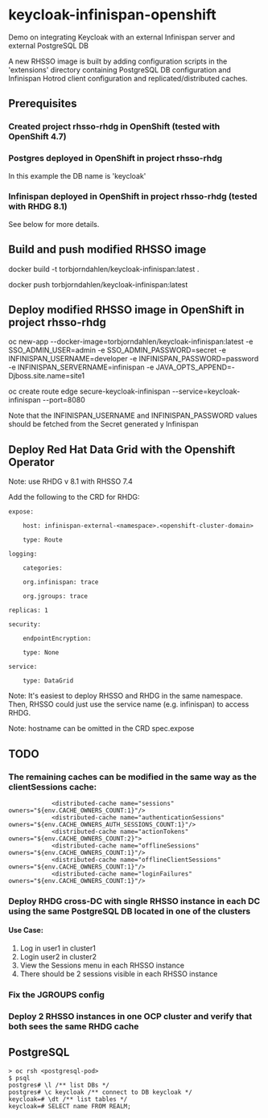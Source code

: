 # keycloak-infinispan-openshift
Demo on integrating Keycloak with an external Infinispan server and external PostgreSQL DB

A new RHSSO image is built by adding configuration scripts in the 'extensions' directory containing PostgreSQL DB configuration and Infinispan Hotrod client configuration and replicated/distributed caches.

## Prerequisites

### Created project rhsso-rhdg in OpenShift (tested with OpenShift 4.7)

### Postgres deployed in OpenShift in project rhsso-rhdg

In this example the DB name is 'keycloak'

### Infinispan deployed in OpenShift in project rhsso-rhdg (tested with RHDG 8.1)

See below for more details.

## Build and push modified RHSSO image

docker build -t torbjorndahlen/keycloak-infinispan:latest .

docker push torbjorndahlen/keycloak-infinispan:latest

## Deploy modified RHSSO image in OpenShift in project rhsso-rhdg


oc new-app --docker-image=torbjorndahlen/keycloak-infinispan:latest -e SSO_ADMIN_USER=admin -e SSO_ADMIN_PASSWORD=secret -e INFINISPAN_USERNAME=developer -e INFINISPAN_PASSWORD=password -e INFINISPAN_SERVERNAME=infinispan -e JAVA_OPTS_APPEND=-Djboss.site.name=site1
 

oc create route edge secure-keycloak-infinispan --service=keycloak-infinispan --port=8080


Note that the INFINISPAN_USERNAME and INFINISPAN_PASSWORD values should be fetched from the Secret generated y Infinispan


## Deploy Red Hat Data Grid with the Openshift Operator

Note: use RHDG v 8.1 with RHSSO 7.4

Add the following to the CRD for RHDG:

    expose:

        host: infinispan-external-<namespace>.<openshift-cluster-domain>

        type: Route

    logging:

        categories:

        org.infinispan: trace

        org.jgroups: trace

    replicas: 1

    security:

        endpointEncryption:

        type: None

    service:

        type: DataGrid


Note: It's easiest to deploy RHSSO and RHDG in the same namespace. Then, RHSSO could just use the service name (e.g. infinispan) to access RHDG.

Note: hostname can be omitted in the CRD spec.expose

## TODO

### The remaining caches can be modified in the same way as the clientSessions cache:

                <distributed-cache name="sessions" owners="${env.CACHE_OWNERS_COUNT:1}"/>
                <distributed-cache name="authenticationSessions" owners="${env.CACHE_OWNERS_AUTH_SESSIONS_COUNT:1}"/>
                <distributed-cache name="actionTokens" owners="${env.CACHE_OWNERS_COUNT:2}">
                <distributed-cache name="offlineSessions" owners="${env.CACHE_OWNERS_COUNT:1}"/>               
                <distributed-cache name="offlineClientSessions" owners="${env.CACHE_OWNERS_COUNT:1}"/>
                <distributed-cache name="loginFailures" owners="${env.CACHE_OWNERS_COUNT:1}"/>




### Deploy RHDG cross-DC with single RHSSO instance in each DC using the same PostgreSQL DB located in one of the clusters

#### Use Case:

1. Log in user1 in cluster1
2. Login user2 in cluster2
3. View the Sessions menu in each RHSSO instance
4. There should be 2 sessions visible in each RHSSO instance

### Fix the JGROUPS config


### Deploy 2 RHSSO instances in one OCP cluster and verify that both sees the same RHDG cache



## PostgreSQL

    > oc rsh <postgresql-pod>
    $ psql
    postgres# \l /** list DBs */    
    postgres# \c keycloak /** connect to DB keycloak */
    keycloak=# \dt /** list tables */
    keycloak=# SELECT name FROM REALM;